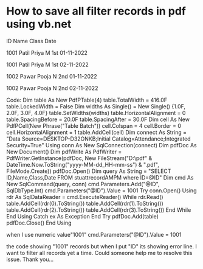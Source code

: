 
# How to save all filter records in pdf using vb.net





ID
Name
Class
Date




1001
Patil Priya M
1st
01-11-2022


1001
Patil Priya M
1st
02-11-2022


1002
Pawar Pooja N
2nd
01-11-2022


1002
Pawar Pooja N
2nd
02-11-2022




Code:
  Dim table As New PdfPTable(4)
        table.TotalWidth = 416.0F
        table.LockedWidth = False
        Dim widths As Single() = New Single() {1.0F, 2.0F, 3.0F, 4.0F}
        table.SetWidths(widths)
        table.HorizontalAlignment = 0
        table.SpacingBefore = 20.0F
        table.SpacingAfter = 30.0F
        Dim cell As New PdfPCell(New Phrase("Table Batch"))
        cell.Colspan = 4
        cell.Border = 0
        cell.HorizontalAlignment = 1
        table.AddCell(cell)
        Dim connect As String = "Data Source=DESKTOP-D32ONKB;Initial Catalog=Attendance;Integrated Security=True"
        Using conn As New SqlConnection(connect)
            Dim pdfDoc As New Document()
            Dim pdfWrite As PdfWriter = PdfWriter.GetInstance(pdfDoc, New FileStream("D:\pdf\" & DateTime.Now.ToString("yyyy-MM-dd_HH-mm-ss") & ".pdf", FileMode.Create))
            pdfDoc.Open()
            Dim query As String = "SELECT ID,Name,Class,Date FROM stuattrecordAMPM where ID=@ID"
            Dim cmd As New SqlCommand(query, conn)
            cmd.Parameters.Add("@ID", SqlDbType.Int)
            cmd.Parameters("@ID").Value = 1001
            Try
                conn.Open()
                Using rdr As SqlDataReader = cmd.ExecuteReader()
                    While rdr.Read()
                        table.AddCell(rdr(0).ToString())
                        table.AddCell(rdr(1).ToString())
                        table.AddCell(rdr(2).ToString())
                        table.AddCell(rdr(3).ToString())
                    End While
                End Using
            Catch ex As Exception
            End Try
            pdfDoc.Add(table)
            pdfDoc.Close()
        End Using

when I use numeric value"1001"
 cmd.Parameters("@ID").Value = 1001

the code showing "1001" records but when I put "ID" its showing error line. I want to filter all records yet a time. Could someone help me to resolve this issue. Thank you...

        